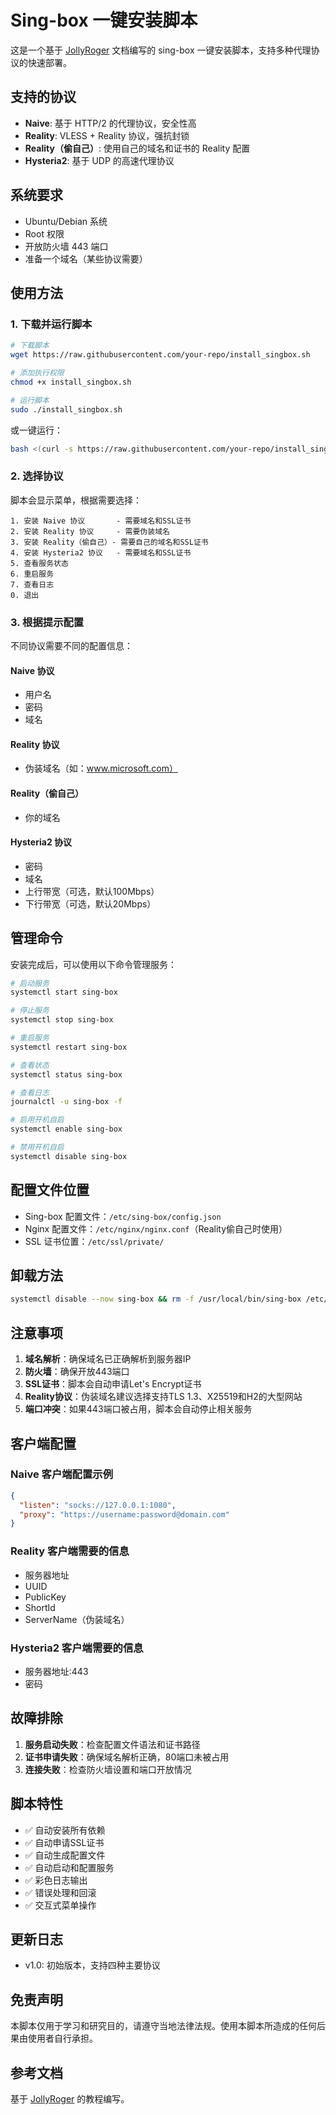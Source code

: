 # Sing-box 一键安装脚本

这是一个基于 [JollyRoger](https://jollyroger.top/sites/436.html) 文档编写的 sing-box 一键安装脚本，支持多种代理协议的快速部署。

## 支持的协议

- **Naive**: 基于 HTTP/2 的代理协议，安全性高
- **Reality**: VLESS + Reality 协议，强抗封锁
- **Reality（偷自己）**: 使用自己的域名和证书的 Reality 配置
- **Hysteria2**: 基于 UDP 的高速代理协议

## 系统要求

- Ubuntu/Debian 系统
- Root 权限
- 开放防火墙 443 端口
- 准备一个域名（某些协议需要）

## 使用方法

### 1. 下载并运行脚本

```bash
# 下载脚本
wget https://raw.githubusercontent.com/your-repo/install_singbox.sh

# 添加执行权限
chmod +x install_singbox.sh

# 运行脚本
sudo ./install_singbox.sh
```

或一键运行：

```bash
bash <(curl -s https://raw.githubusercontent.com/your-repo/install_singbox.sh)
```

### 2. 选择协议

脚本会显示菜单，根据需要选择：

```
1. 安装 Naive 协议       - 需要域名和SSL证书
2. 安装 Reality 协议     - 需要伪装域名
3. 安装 Reality（偷自己）- 需要自己的域名和SSL证书
4. 安装 Hysteria2 协议   - 需要域名和SSL证书
5. 查看服务状态
6. 重启服务
7. 查看日志
0. 退出
```

### 3. 根据提示配置

不同协议需要不同的配置信息：

#### Naive 协议
- 用户名
- 密码
- 域名

#### Reality 协议
- 伪装域名（如：www.microsoft.com）

#### Reality（偷自己）
- 你的域名

#### Hysteria2 协议
- 密码
- 域名
- 上行带宽（可选，默认100Mbps）
- 下行带宽（可选，默认20Mbps）

## 管理命令

安装完成后，可以使用以下命令管理服务：

```bash
# 启动服务
systemctl start sing-box

# 停止服务
systemctl stop sing-box

# 重启服务
systemctl restart sing-box

# 查看状态
systemctl status sing-box

# 查看日志
journalctl -u sing-box -f

# 启用开机自启
systemctl enable sing-box

# 禁用开机自启
systemctl disable sing-box
```

## 配置文件位置

- Sing-box 配置文件：`/etc/sing-box/config.json`
- Nginx 配置文件：`/etc/nginx/nginx.conf`（Reality偷自己时使用）
- SSL 证书位置：`/etc/ssl/private/`

## 卸载方法

```bash
systemctl disable --now sing-box && rm -f /usr/local/bin/sing-box /etc/sing-box/config.json /etc/systemd/system/sing-box.service
```

## 注意事项

1. **域名解析**：确保域名已正确解析到服务器IP
2. **防火墙**：确保开放443端口
3. **SSL证书**：脚本会自动申请Let's Encrypt证书
4. **Reality协议**：伪装域名建议选择支持TLS 1.3、X25519和H2的大型网站
5. **端口冲突**：如果443端口被占用，脚本会自动停止相关服务

## 客户端配置

### Naive 客户端配置示例
```json
{
  "listen": "socks://127.0.0.1:1080",
  "proxy": "https://username:password@domain.com"
}
```

### Reality 客户端需要的信息
- 服务器地址
- UUID
- PublicKey
- ShortId
- ServerName（伪装域名）

### Hysteria2 客户端需要的信息
- 服务器地址:443
- 密码

## 故障排除

1. **服务启动失败**：检查配置文件语法和证书路径
2. **证书申请失败**：确保域名解析正确，80端口未被占用
3. **连接失败**：检查防火墙设置和端口开放情况

## 脚本特性

- ✅ 自动安装所有依赖
- ✅ 自动申请SSL证书
- ✅ 自动生成配置文件
- ✅ 自动启动和配置服务
- ✅ 彩色日志输出
- ✅ 错误处理和回滚
- ✅ 交互式菜单操作

## 更新日志

- v1.0: 初始版本，支持四种主要协议

## 免责声明

本脚本仅用于学习和研究目的，请遵守当地法律法规。使用本脚本所造成的任何后果由使用者自行承担。

## 参考文档

基于 [JollyRoger](https://jollyroger.top/sites/436.html) 的教程编写。 